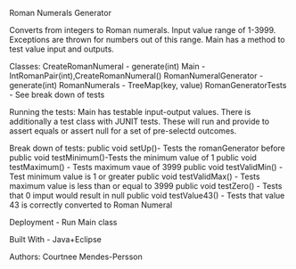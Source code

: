 Roman Numerals Generator 

Converts from integers to Roman numerals. Input value range of 1-3999. Exceptions are thrown for numbers out of this range.
Main has a method to test value input and outputs.

Classes: 
CreateRomanNumeral - generate(int)
Main - IntRomanPair(int),CreateRomanNumeral()
RomanNumeralGenerator - generate(int)
RomanNumerals - TreeMap(key, value)
RomanGeneratorTests - See break down of tests

Running the tests:
Main has testable input-output values. There is additionally a test class with JUNIT tests. These will run and provide 
to assert equals or assert null for a set of pre-selectd outcomes. 

Break down of tests: 
public void setUp()- Tests the romanGenerator before
public void testMinimum()-Tests the minimum value of 1
public void testMaximum() - Tests maximum vaue of 3999
public void testValidMin() - Test minimum value is 1 or greater 
public void testValidMax() - Tests maximum value is less than or equal to 3999
public void testZero() - Tests that 0 imput would result in null
public void testValue43() - Tests that value 43 is correctly converted to Roman Numeral


Deployment -
Run Main class

Built With -
Java+Eclipse 


Authors: 
Courtnee Mendes-Persson

